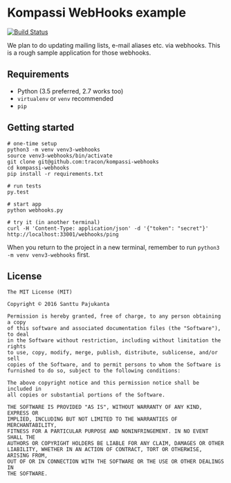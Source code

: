 # Kompassi WebHooks example

[![Build Status](https://travis-ci.org/tracon/kompassi-webhooks.svg?branch=master)](https://travis-ci.org/tracon/kompassi-webhooks)

We plan to do updating mailing lists, e-mail aliases etc. via webhooks. This is a rough sample
application for those webhooks.

## Requirements

* Python (3.5 preferred, 2.7 works too)
* `virtualenv` or `venv` recommended
* `pip`

## Getting started

    # one-time setup
    python3 -m venv venv3-webhooks
    source venv3-webhooks/bin/activate
    git clone git@github.com:tracon/kompassi-webhooks
    cd kompassi-webhooks
    pip install -r requirements.txt

    # run tests
    py.test

    # start app
    python webhooks.py

    # try it (in another terminal)
    curl -H 'Content-Type: application/json' -d '{"token": "secret"}' http://localhost:33001/webhooks/ping

When you return to the project in a new terminal, remember to run `python3 -m venv venv3-webhooks`
first.

## License

    The MIT License (MIT)

    Copyright © 2016 Santtu Pajukanta

    Permission is hereby granted, free of charge, to any person obtaining a copy
    of this software and associated documentation files (the "Software"), to deal
    in the Software without restriction, including without limitation the rights
    to use, copy, modify, merge, publish, distribute, sublicense, and/or sell
    copies of the Software, and to permit persons to whom the Software is
    furnished to do so, subject to the following conditions:

    The above copyright notice and this permission notice shall be included in
    all copies or substantial portions of the Software.

    THE SOFTWARE IS PROVIDED "AS IS", WITHOUT WARRANTY OF ANY KIND, EXPRESS OR
    IMPLIED, INCLUDING BUT NOT LIMITED TO THE WARRANTIES OF MERCHANTABILITY,
    FITNESS FOR A PARTICULAR PURPOSE AND NONINFRINGEMENT. IN NO EVENT SHALL THE
    AUTHORS OR COPYRIGHT HOLDERS BE LIABLE FOR ANY CLAIM, DAMAGES OR OTHER
    LIABILITY, WHETHER IN AN ACTION OF CONTRACT, TORT OR OTHERWISE, ARISING FROM,
    OUT OF OR IN CONNECTION WITH THE SOFTWARE OR THE USE OR OTHER DEALINGS IN
    THE SOFTWARE.
